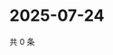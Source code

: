 # 2025-07-24

共 0 条

<!-- BEGIN ZHIHUVIDEO -->
<!-- 最后更新时间 Thu Jul 24 2025 14:18:52 GMT+0800 (China Standard Time) -->

<!-- END ZHIHUVIDEO -->
